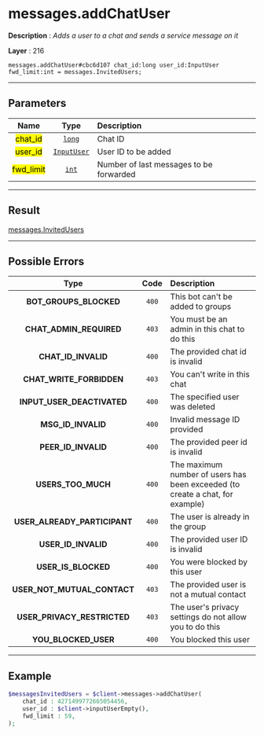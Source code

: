 # messages.addChatUser

**Description** : *Adds a user to a chat and sends a service message on it*

**Layer** : 216

```tl
messages.addChatUser#cbc6d107 chat_id:long user_id:InputUser fwd_limit:int = messages.InvitedUsers;
```

---

## Parameters

| Name | Type | Description |
| :---: | :---: | :--- |
| <mark>chat_id</mark> | [`long`](type/long) | Chat ID |
| <mark>user_id</mark> | [`InputUser`](type/InputUser) | User ID to be added |
| <mark>fwd_limit</mark> | [`int`](type/int) | Number of last messages to be forwarded |

---

## Result

[messages.InvitedUsers](type/messages.InvitedUsers)

---

## Possible Errors

| Type | Code | Description |
| :---: | :---: | :--- |
| **BOT_GROUPS_BLOCKED** | `400` | This bot can't be added to groups |
| **CHAT_ADMIN_REQUIRED** | `403` | You must be an admin in this chat to do this |
| **CHAT_ID_INVALID** | `400` | The provided chat id is invalid |
| **CHAT_WRITE_FORBIDDEN** | `403` | You can't write in this chat |
| **INPUT_USER_DEACTIVATED** | `400` | The specified user was deleted |
| **MSG_ID_INVALID** | `400` | Invalid message ID provided |
| **PEER_ID_INVALID** | `400` | The provided peer id is invalid |
| **USERS_TOO_MUCH** | `400` | The maximum number of users has been exceeded (to create a chat, for example) |
| **USER_ALREADY_PARTICIPANT** | `400` | The user is already in the group |
| **USER_ID_INVALID** | `400` | The provided user ID is invalid |
| **USER_IS_BLOCKED** | `400` | You were blocked by this user |
| **USER_NOT_MUTUAL_CONTACT** | `403` | The provided user is not a mutual contact |
| **USER_PRIVACY_RESTRICTED** | `403` | The user's privacy settings do not allow you to do this |
| **YOU_BLOCKED_USER** | `400` | You blocked this user |

---

## Example

```php
$messagesInvitedUsers = $client->messages->addChatUser(
	chat_id : 4271499772665054456,
	user_id : $client->inputUserEmpty(),
	fwd_limit : 59,
);
```
